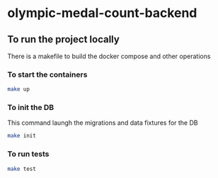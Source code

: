 # olympic-medal-count-backend

## To run the project locally

There is a makefile to build the docker compose and other operations

### To start the containers

``` bash
make up
```

### To init the DB

This command laungh the migrations and data fixtures for the DB

```bash
make init
```

### To run tests

```bash
make test
```
